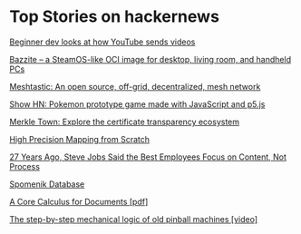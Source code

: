 # Top Stories on hackernews <br />
[Beginner dev looks at how YouTube sends videos](https://vincentsg.dev/dec31?)

[Bazzite – a SteamOS-like OCI image for desktop, living room, and handheld PCs](https://github.com/ublue-os/bazzite)

[Meshtastic: An open source, off-grid, decentralized, mesh network](https://meshtastic.org/)

[Show HN: Pokemon prototype game made with JavaScript and p5.js](https://github.com/JSLegendDev/Pokemon-p5js)

[Merkle Town: Explore the certificate transparency ecosystem](https://ct.cloudflare.com/)

[High Precision Mapping from Scratch](https://bendauphinee.com/writing/2023/12/30/to-know-where-you-are/)

[27 Years Ago, Steve Jobs Said the Best Employees Focus on Content, Not Process](https://www.inc.com/jeff-haden/27-years-ago-steve-jobs-said-best-employees-focus-on-content-not-process-workplace-research-shows-he-was-right.html)

[Spomenik Database](https://www.spomenikdatabase.org)

[A Core Calculus for Documents [pdf]](https://cs.brown.edu/~sk/Publications/Papers/Published/ck-core-calc-doc-lambda-ultimate-doc/paper.pdf)

[The step-by-step mechanical logic of old pinball machines [video]](https://www.youtube.com/watch?v=E3p_Cv32tEo)
